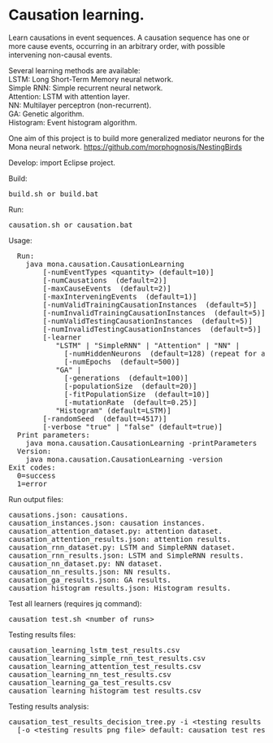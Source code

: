 # Causation learning.

Learn causations in event sequences. A causation sequence has one or more cause
events, occurring in an arbitrary order, with possible intervening non-causal events.

Several learning methods are available:<br>
LSTM: Long Short-Term Memory neural network.<br>
Simple RNN: Simple recurrent neural network.<br>
Attention: LSTM with attention layer.<br>
NN: Multilayer perceptron (non-recurrent).<br>
GA: Genetic algorithm.<br>
Histogram: Event histogram algorithm.<br>

One aim of this project is to build more generalized mediator neurons for the Mona neural network.
https://github.com/morphognosis/NestingBirds

Develop: import Eclipse project.

Build:
<pre>
build.sh or build.bat
</pre>

Run:
<pre>
causation.sh or causation.bat
</pre>

Usage:
<pre>
  Run:
    java mona.causation.CausationLearning
        [-numEventTypes &lt;quantity&gt; (default=10)]
        [-numCausations <quantity> (default=2)]
        [-maxCauseEvents <quantity> (default=2)]
        [-maxInterveningEvents <quantity> (default=1)]
        [-numValidTrainingCausationInstances <quantity> (default=5)]
        [-numInvalidTrainingCausationInstances <quantity> (default=5)]
        [-numValidTestingCausationInstances <quantity> (default=5)]
        [-numInvalidTestingCausationInstances <quantity> (default=5)]
        [-learner
           "LSTM" | "SimpleRNN" | "Attention" | "NN" |
             [-numHiddenNeurons <quantity> (default=128) (repeat for additional layers)]
             [-numEpochs <quantity> (default=500)]
           "GA" |
             [-generations <quantity> (default=100)]
             [-populationSize <quantity> (default=20)]
             [-fitPopulationSize <quantity> (default=10)]
             [-mutationRate <probability> (default=0.25)]
           "Histogram" (default=LSTM)]
        [-randomSeed <random number seed> (default=4517)]
        [-verbose "true" | "false" (default=true)]
  Print parameters:
    java mona.causation.CausationLearning -printParameters
  Version:
    java mona.causation.CausationLearning -version
Exit codes:
  0=success
  1=error
</pre>

Run output files:
<pre>
causations.json: causations.
causation_instances.json: causation instances.
causation_attention_dataset.py: attention dataset.
causation_attention_results.json: attention results.
causation_rnn_dataset.py: LSTM and SimpleRNN dataset.
causation_rnn_results.json: LSTM and SimpleRNN results.
causation_nn_dataset.py: NN dataset.
causation_nn_results.json: NN results.
causation_ga_results.json: GA results.
causation_histogram_results.json: Histogram results.
</pre>

Test all learners (requires jq command):
<pre>
causation_test.sh &lt;number of runs&gt;
</pre>

Testing results files:
<pre>
causation_learning_lstm_test_results.csv
causation_learning_simple_rnn_test_results.csv
causation_learning_attention_test_results.csv
causation_learning_nn_test_results.csv
causation_learning_ga_test_results.csv         
causation_learning_histogram_test_results.csv
</pre>

Testing results analysis:
<pre>
causation_test_results_decision_tree.py -i &lt;testing results csv file&gt;
  [-o &lt;testing results png file&gt; default: causation_test_results_decision_tree.png]
</pre>

